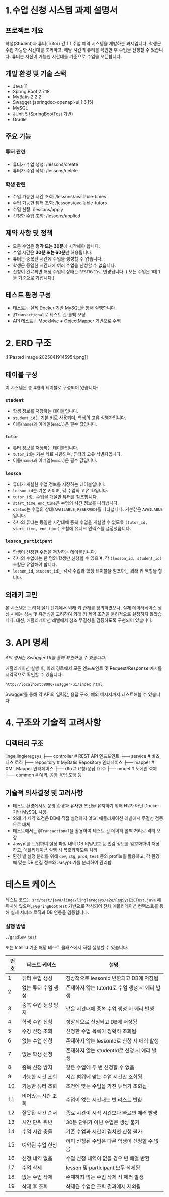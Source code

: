 # 1.수업 신청 시스템 과제 설명서

## 프로젝트 개요

학생(Student)과 튜터(Tutor) 간 1:1 수업 예약 시스템을 개발하는 과제입니다. 학생은 수업 가능한 시간대를 조회하고, 해당 시간의 튜터를 확인한 후 수업을 신청할 수 있습니다. 튜터는 자신이 가능한 시간대를 기준으로 수업을 오픈합니다.

## 개발 환경 및 기술 스택

- Java 11
- Spring Boot 2.7.18
- MyBatis 2.2.2
- Swagger (springdoc-openapi-ui 1.6.15)
- MySQL
- JUnit 5 (SpringBootTest 기반)
- Gradle
## 주요 기능
### 튜터 관련
- 튜터가 수업 생성: /lessons/create
- 튜터가 수업 삭제: /lessons/delete
### 학생 관련
- 수업 가능한 시간 조회: /lessons/available-times
- 수업 가능한 튜터 조회: /lessons/available-tutors
- 수업 신청: /lessons/apply
- 신청한 수업 조회: /lessons/applied
    
## 제약 사항 및 정책
- 모든 수업은 **정각 또는 30분**에 시작해야 합니다.
- 수업 시간은 **30분 또는 60분**만 허용됩니다.
- 튜터는 중복된 시간에 수업을 생성할 수 없습니다.
- 학생은 동일한 시간대에 여러 수업을 신청할 수 없습니다.
- 신청이 완료되면 해당 수업의 상태는 `RESERVED`로 변경됩니다. ( 모든 수업은 1대 1을 기준으로 가집니다.)
    

## 테스트 환경 구성

- 테스트는 실제 Docker 기반 MySQL을 통해 실행합니다
- `@Transactional`로 테스트 간 롤백 보장
- API 테스트는 MockMvc + ObjectMapper 기반으로 수행

# 2. ERD 구조 

![[Pasted image 20250419145954.png]]

## 테이블 구성 

이 시스템은 총 4개의 테이블로 구성되어 있습니다:

### `student`

- 학생 정보를 저장하는 테이블입니다.
- `student_id`는 기본 키로 사용되며, 학생의 고유 식별자입니다.
- 이름(`name`)과 이메일(`email`)은 필수 값입니다.
    

### `tutor`

- 튜터 정보를 저장하는 테이블입니다. 
- `tutor_id`는 기본 키로 사용되며, 튜터의 고유 식별자입니다.
- 이름(`name`)과 이메일(`email`)은 필수 값입니다.
    

### `lesson`

- 튜터가 개설한 수업 정보를 저장하는 테이블입니다.
- `lesson_id`는 기본 키이며, 각 수업의 고유 ID입니다.
- `tutor_id`는 수업을 개설한 튜터를 참조합니다.
- `start_time`, `end_time`은 수업의 시간 정보를 나타냅니다.
- `status`는 수업의 상태(`AVAILABLE`, `RESERVED`)를 나타냅니다. 기본값은 `AVAILABLE`입니다.
- 하나의 튜터는 동일한 시간대에 중복 수업을 개설할 수 없도록 `(tutor_id, start_time, end_time)` 조합에 유니크 인덱스를 설정했습니다.
    

### `lesson_participant`

- 학생이 신청한 수업을 저장하는 테이블입니다.
- 하나의 수업에는 한 명의 학생만 신청할 수 있으며, 각 `(lesson_id, student_id)` 조합은 유일해야 합니다.
- `lesson_id`, `student_id`는 각각 수업과 학생 테이블을 참조하는 외래 키 역할을 합니다.

## 외래키 고민 

 본 시스템은 논리적 설계 단계에서 외래 키 관계를 정의하였으나, 실제 데이터베이스 생성 시에는 성능 및 유연성을 고려하여 외래 키 제약 조건을 물리적으로 설정하지 않았습니다. 대신, 애플리케이션 레벨에서 참조 무결성을 검증하도록 구현되어 있습니다.

# 3. API 명세 


_API 명세는 Swagger UI를 통해 확인하실 수 있습니다._

애플리케이션 실행 후, 아래 경로에서 모든 엔드포인트 및 Request/Response 예시를 시각적으로 확인할 수 있습니다:

```
http://localhost:8080/swagger-ui/index.html
```

Swagger를 통해 각 API의 입력값, 응답 구조, 예외 메시지까지 테스트해볼 수 있습니다.


# 4. 구조와 기술적 고려사항 
## 디렉터리 구조

linge.lingleregsys
├── controller       # REST API 엔드포인트
├── service          # 비즈니스 로직
├── repository       # MyBatis Repository 인터페이스
├── mapper           # XML Mapper 인터페이스
├── dto              # 요청/응답 DTO
├── model            # 도메인 객체
├── common           # 예외, 공통 응답 포맷 등


## 기술적 의사결정 및 고려사항

- 테스트 환경에서도 운영 환경과 유사한 조건을 유지하기 위해 H2가 아닌 Docker 기반 MySQL 사용
- 외래 키 제약 조건은 DB에 직접 설정하지 않고, 애플리케이션 레벨에서 무결성 검증으로 대체
- 테스트에서는 `@Transactional`을 활용하여 테스트 간 데이터 롤백 처리로 격리 보장
- Jasypt를 도입하여 설정 파일 내의 DB 비밀번호 등 민감 정보를 암호화하여 저장하고, 애플리케이션 실행 시 복호화하도록 처리
- 환경 별 설정 분리를 위해 `dev`, `stg`, `prod`, `test` 등의 profile을 활용하고, 각 환경에 맞는 DB 연결 정보와 Jasypt 키를 분리하여 관리함

# 테스트 케이스 

테스트 코드는 `src/test/java/linge/lingleregsys/e2e/RegSysE2ETest.java` 에 위치해 있으며, `@SpringBootTest` 기반으로 작성되어 전체 애플리케이션 컨텍스트를 통해 실제 서비스 로직과 DB 연동을 검증합니다.

### 실행 방법

```
./gradlew test
```

또는 IntelliJ 기준 해당 테스트 클래스에서 직접 실행할 수 있습니다.

| 번호 | 테스트 케이스                          | 설명 |
|------|-----------------------------------------|------|
| 1    | 튜터 수업 생성                         | 정상적으로 lessonId 반환되고 DB에 저장됨 |
| 2    | 없는 튜터 수업 생성                    | 존재하지 않는 tutorId로 수업 생성 시 에러 발생 |
| 3    | 중복 수업 생성 방지                    | 같은 시간대에 중복 수업 생성 시 에러 발생 |
| 4    | 학생 수업 신청                         | 정상적으로 신청되고 DB에 저장됨 |
| 5    | 수강 신청 조회                         | 신청한 수업 목록이 정확히 조회됨 |
| 6    | 없는 수업 신청                         | 존재하지 않는 lessonId로 신청 시 에러 발생 |
| 7    | 없는 학생 신청                         | 존재하지 않는 studentId로 신청 시 에러 발생 |
| 8    | 중복 신청 방지                         | 같은 수업에 두 번 신청할 수 없음 |
| 9    | 가능한 시간 조회                       | 시간 범위에 맞는 수업 시간만 조회됨 |
| 10   | 가능한 튜터 조회                       | 조건에 맞는 수업을 가진 튜터가 조회됨 |
| 11   | 비어있는 시간 조회                     | 수업이 없는 시간대는 빈 리스트 반환 |
| 12   | 잘못된 시간 순서                       | 종료 시간이 시작 시간보다 빠르면 에러 발생 |
| 13   | 시간 단위 위반                         | 30분 단위가 아닌 수업은 생성 불가 |
| 14   | 수업 시간 충돌                         | 기존 수업과 시간이 겹치면 신청 불가 |
| 15   | 예약된 수업 신청                       | 이미 신청된 수업은 다른 학생이 신청할 수 없음 |
| 16   | 신청 내역 없음                         | 수업 신청 내역이 없을 경우 빈 배열 반환 |
| 17   | 수업 삭제                              | lesson 및 participant 모두 삭제됨 |
| 18   | 없는 수업 삭제                         | 존재하지 않는 수업 삭제 시 에러 발생 |
| 19   | 삭제 후 조회                           | 삭제된 수업은 조회 결과에서 제외됨 |


